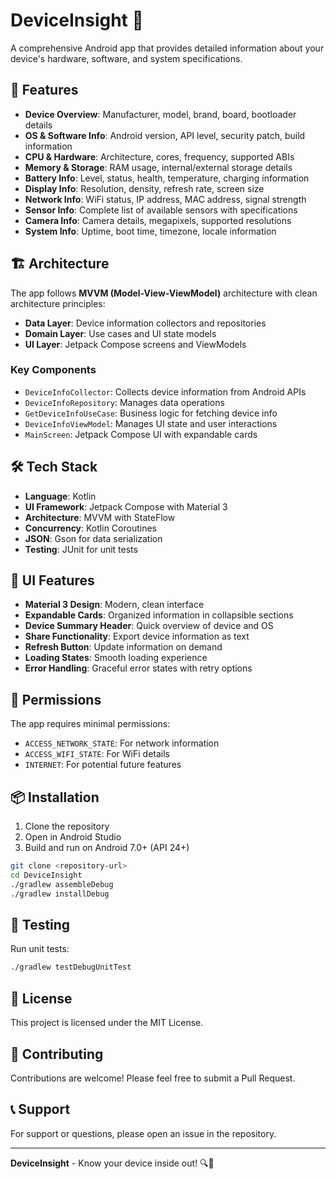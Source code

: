 # DeviceInsight 📱

A comprehensive Android app that provides detailed information about your device's hardware, software, and system specifications.

## 🚀 Features

- **Device Overview**: Manufacturer, model, brand, board, bootloader details
- **OS & Software Info**: Android version, API level, security patch, build information
- **CPU & Hardware**: Architecture, cores, frequency, supported ABIs
- **Memory & Storage**: RAM usage, internal/external storage details
- **Battery Info**: Level, status, health, temperature, charging information
- **Display Info**: Resolution, density, refresh rate, screen size
- **Network Info**: WiFi status, IP address, MAC address, signal strength
- **Sensor Info**: Complete list of available sensors with specifications
- **Camera Info**: Camera details, megapixels, supported resolutions
- **System Info**: Uptime, boot time, timezone, locale information

## 🏗️ Architecture

The app follows **MVVM (Model-View-ViewModel)** architecture with clean architecture principles:

- **Data Layer**: Device information collectors and repositories
- **Domain Layer**: Use cases and UI state models
- **UI Layer**: Jetpack Compose screens and ViewModels

### Key Components

- `DeviceInfoCollector`: Collects device information from Android APIs
- `DeviceInfoRepository`: Manages data operations
- `GetDeviceInfoUseCase`: Business logic for fetching device info
- `DeviceInfoViewModel`: Manages UI state and user interactions
- `MainScreen`: Jetpack Compose UI with expandable cards

## 🛠️ Tech Stack

- **Language**: Kotlin
- **UI Framework**: Jetpack Compose with Material 3
- **Architecture**: MVVM with StateFlow
- **Concurrency**: Kotlin Coroutines
- **JSON**: Gson for data serialization
- **Testing**: JUnit for unit tests

## 📱 UI Features

- **Material 3 Design**: Modern, clean interface
- **Expandable Cards**: Organized information in collapsible sections
- **Device Summary Header**: Quick overview of device and OS
- **Share Functionality**: Export device information as text
- **Refresh Button**: Update information on demand
- **Loading States**: Smooth loading experience
- **Error Handling**: Graceful error states with retry options

## 🔧 Permissions

The app requires minimal permissions:
- `ACCESS_NETWORK_STATE`: For network information
- `ACCESS_WIFI_STATE`: For WiFi details
- `INTERNET`: For potential future features

## 📦 Installation

1. Clone the repository
2. Open in Android Studio
3. Build and run on Android 7.0+ (API 24+)

```bash
git clone <repository-url>
cd DeviceInsight
./gradlew assembleDebug
./gradlew installDebug
```

## 🧪 Testing

Run unit tests:
```bash
./gradlew testDebugUnitTest
```

## 📄 License

This project is licensed under the MIT License.

## 🤝 Contributing

Contributions are welcome! Please feel free to submit a Pull Request.

## 📞 Support

For support or questions, please open an issue in the repository.

---

**DeviceInsight** - Know your device inside out! 🔍📱
